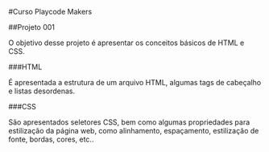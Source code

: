 #Curso Playcode Makers

##Projeto 001

O objetivo desse projeto é apresentar os conceitos básicos de HTML e CSS.

###HTML

É apresentada a estrutura de um arquivo HTML, algumas tags de cabeçalho e listas desordenas.

###CSS

São apresentados seletores CSS, bem como algumas propriedades para estilização da página web, como alinhamento, espaçamento, estilização de fonte, bordas, cores, etc..